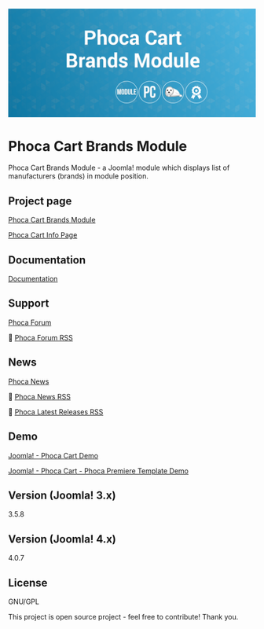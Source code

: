 



![Phoca Cart Brands Module](https://github.com/PhocaCz/PhocaCartBrandsModule/blob/master/mod_phocacart_brands.png?raw=true)

# Phoca Cart Brands Module



Phoca Cart Brands Module - a Joomla! module which displays list of manufacturers (brands) in module position.



## Project page

[Phoca Cart Brands Module](https://www.phoca.cz/phoca-cart-brands-module)

[Phoca Cart Info Page](https://www.phoca.cz/project/phocacart-joomla-ecommerce)



## Documentation

[Documentation](https://www.phoca.cz/documentation/category/132-phoca-cart-brands-module)





## Support

[Phoca Forum](https://www.phoca.cz/forum)

:bell: [Phoca Forum RSS](https://www.phoca.cz/forum/app.php/feed)



## News

[Phoca News](https://www.phoca.cz/news)

:bell: [Phoca News RSS](https://www.phoca.cz/news?format=feed&type=rss)

:bell: [Phoca Latest Releases RSS](https://www.phoca.cz/download/feed/111?format=feed&type=rss)



## Demo

[Joomla! - Phoca Cart Demo](https://www.phoca.cz/phocacartdemo/)

[Joomla! - Phoca Cart - Phoca Premiere Template Demo](https://www.phoca.cz/phocacartdemo/premiere/)



## Version (Joomla! 3.x)

3.5.8

## Version (Joomla! 4.x)

4.0.7



## License

GNU/GPL



This project is open source project - feel free to contribute! Thank you.
